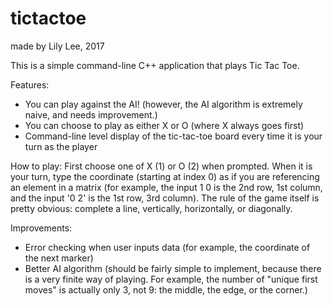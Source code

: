# tictactoe
made by Lily Lee, 2017

This is a simple command-line C++ application that plays Tic Tac Toe.

Features:
* You can play against the AI! (however, the AI algorithm is extremely naive, and needs improvement.)
* You can choose to play as either X or O (where X always goes first)
* Command-line level display of the tic-tac-toe board every time it is your turn as the player

How to play:
First choose one of X (1) or O (2) when prompted. When it is your turn, type the coordinate (starting at index 0) as if you
are referencing an element in a matrix (for example, the input 1 0 is the 2nd row, 1st column, and the input '0 2' is the
1st row, 3rd column).
The rule of the game itself is pretty obvious: complete a line, vertically, horizontally, or diagonally.

Improvements:
* Error checking when user inputs data (for example, the coordinate of the next marker)
* Better AI algorithm (should be fairly simple to implement, because there is a very finite way of playing. For example, 
the number of "unique first moves" is actually only 3, not 9: the middle, the edge, or the corner.)
